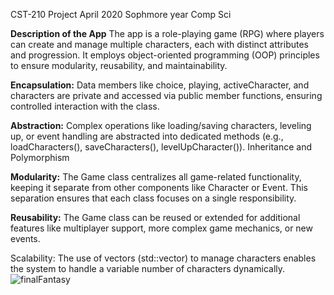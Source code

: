 CST-210 Project April 2020 Sophmore year Comp Sci

**Description of the App**
The app is a role-playing game (RPG) where players can create and manage multiple characters, each with distinct attributes and progression. It employs object-oriented programming (OOP) principles to ensure modularity, reusability, and maintainability.

**Encapsulation:**
Data members like choice, playing, activeCharacter, and characters are private and accessed via public member functions, ensuring controlled interaction with the class.

**Abstraction:**
Complex operations like loading/saving characters, leveling up, or event handling are abstracted into dedicated methods (e.g., loadCharacters(), saveCharacters(), levelUpCharacter()).
Inheritance and Polymorphism

**Modularity:**
The Game class centralizes all game-related functionality, keeping it separate from other components like Character or Event.
This separation ensures that each class focuses on a single responsibility.

**Reusability:**
The Game class can be reused or extended for additional features like multiplayer support, more complex game mechanics, or new events.

Scalability:
The use of vectors (std::vector) to manage characters enables the system to handle a variable number of characters dynamically.
![finalFantasy](https://github.com/user-attachments/assets/33f51f4c-65a2-4365-9303-730ad0a39ac5)


